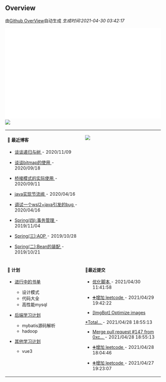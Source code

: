 
## Overview

由[Github OverView](https://github.com/0xcaffebabe/0xcaffebabe)自动生成 _生成时间:2021-04-30 03:42:17_

![](https://raw.githubusercontent.com/0xcaffebabe/github-stats/master/generated/overview.svg)![](https://github-readme-stats.vercel.app/api/top-langs/?username=0xcaffebabe&layout=compact&langs_count=8)

<table>

<tr>
<td valign="top" width="50%">

#### 📖 最近博客


* <a href="https://ismy.wang/%E7%AE%97%E6%B3%95/2020/11/09/%E8%B0%88%E8%B0%88%E9%80%92%E5%BD%92%E4%B8%8E%E6%A0%91.html" target="_blank"> 谈谈递归与树 </a> - 2020/11/09 

    
* <a href="https://ismy.wang/%E7%AE%97%E6%B3%95/2020/09/18/%E8%B0%88%E8%B0%88bitmap%E7%9A%84%E4%BD%BF%E7%94%A8.html" target="_blank"> 谈谈bitmap的使用 </a> - 2020/09/18 

    
* <a href="https://ismy.wang/%E8%AE%BE%E8%AE%A1%E6%A8%A1%E5%BC%8F/2020/09/11/%E6%A1%A5%E6%8E%A5%E6%A8%A1%E5%BC%8F%E7%9A%84%E5%AE%9E%E9%99%85%E4%BD%BF%E7%94%A8.html" target="_blank"> 桥接模式的实际使用 </a> - 2020/09/11 

    
* <a href="https://ismy.wang/java/2020/04/16/JAVA%E5%AE%9E%E7%8E%B0%E8%8A%82%E6%B5%81%E9%98%80.html" target="_blank"> java实现节流阀 </a> - 2020/04/16 

    
* <a href="https://ismy.wang/%E6%97%A5%E5%B8%B8/2020/04/16/%E8%B0%83%E8%AF%95%E4%B8%80%E4%B8%AAwsl2+java%E5%BC%95%E5%8F%91%E7%9A%84bug.html" target="_blank"> 调试一个wsl2+java引发的bug </a> - 2020/04/16 

    
* <a href="https://ismy.wang/spring/2019/11/04/Spring-%E5%9B%9B-%E4%BA%8B%E5%8A%A1%E7%AE%A1%E7%90%86.html" target="_blank"> Spring(四):事务管理 </a> - 2019/11/04 

    
* <a href="https://ismy.wang/spring/2019/10/28/Spring(%E4%B8%89)-AOP.html" target="_blank"> Spring(三):AOP </a> - 2019/10/28 

    
* <a href="https://ismy.wang/spring/2019/10/21/Spring(%E4%BA%8C)-Bean%E7%9A%84%E8%A3%85%E9%85%8D.html" target="_blank"> Spring(二):Bean的装配 </a> - 2019/10/21 

        

</td>

<td valign="top" width="50%">

![](https://github-readme-stats.vercel.app/api/wakatime?username=0xcaffebabe)

</td>

</tr>

<tr>

<td valign="top" width="50%">

#### 📝 计划

- [进行中的书单](https://github.com/users/0xcaffebabe/projects/4)
  - 设计模式
  - 代码大全
  - 高性能mysql


- [后端学习计划](https://github.com/users/0xcaffebabe/projects/1)
  - mybatis源码解析
  - hadoop


- [其他学习计划](https://github.com/users/0xcaffebabe/projects/3)
  - vue3


<td>

#### 🌴最近提交


  * <a href="https://github.com/0xcaffebabe/0xcaffebabe/commit/7c9d73b609a440e0a1a3a780d0246544f0ea5c75" target="_blank"> 优化脚本 </a> - 2021/04/30 11:41:58 

    
  * <a href="https://github.com/0xcaffebabe/note/commit/0d38089da310f8a1d136b631c50de031078fe3d0" target="_blank"> ➕增加 leetcode </a> - 2021/04/29 19:42:22 

    
  * <a href="https://github.com/0xcaffebabe/note/commit/3997114c67f90a63da86d9844efdbcd2113e7b0a" target="_blank"> [ImgBot] Optimize images

*Total... </a> - 2021/04/28 18:55:13 

    
  * <a href="https://github.com/0xcaffebabe/note/commit/d07f114b068b84136675662f6d3dea18e10a998e" target="_blank"> Merge pull request #147 from 0xc... </a> - 2021/04/28 18:55:13 

    
  * <a href="https://github.com/0xcaffebabe/note/commit/265f2b80d5eeb240ad9e60340a317ab00ae0686a" target="_blank"> ➕增加 leetcode </a> - 2021/04/28 18:04:46 

    
  * <a href="https://github.com/0xcaffebabe/note/commit/26b63524be7a98b60d52f7b2ae137c0628ac39ef" target="_blank"> ➕增加 leetcode </a> - 2021/04/27 19:23:07 

    

</td>

</tr>

</table>
